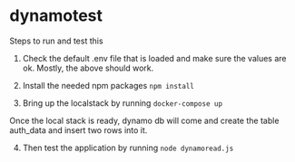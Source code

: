 # dynamotest

Steps to run and test this

1. Check the default .env file that is loaded and make sure the values are ok. Mostly, the above should work.

2. Install the needed npm packages
`npm install`

3. Bring up the localstack by running
`docker-compose up`

Once the local stack is ready, dynamo db will come and create the table auth_data and insert two rows into it.

4. Then test the application by running `node dynamoread.js`


